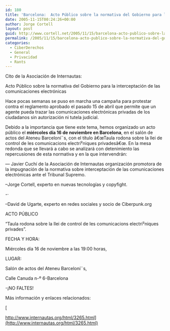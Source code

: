 ```yaml
---
id: 180
title: 'Barcelona:  Acto Público sobre la normativa del Gobierno para la interceptación de las comunicaciones electrónicas'
date: 2005-11-15T00:24:26+00:00
author: Jorge Cortell
layout: post
guid: http://www.cortell.net/2005/11/15/barcelona-acto-publico-sobre-la-normativa-del-gobierno-para-la-interceptacion-de-las-comunicaciones-electronicas/
permalink: /2005/11/15/barcelona-acto-publico-sobre-la-normativa-del-gobierno-para-la-interceptacion-de-las-comunicaciones-electronicas/
categories:
  - CiberDerechos
  - General
  - Privacidad
  - Rants
---
```

Cito de la Asociación de Internautas:

Acto Público sobre la normativa del Gobierno para la interceptación de las comunicaciones electrónicas

Hace pocas semanas se puso en marcha una campaña para protestar contra el reglamento aprobado el pasado 15 de abril que permite que un agente pueda trazar las comunicaciones electrónicas privadas de los ciudadanos sin autorización ni tutela judicial.

Debido a la importancia que tiene este tema, hemos organizado un acto público el **miércoles dí­a 16 de noviembre en Barcelona**, en el salón de actos del Ateneu Barceloní¨s, con el tí­tulo â€œTaula rodona sobre la llei de control de les comunicacions electrí²niques privadesâ€œ. En la mesa redonda que se llevará a cabo se analizará con detenimiento las repercusiones de esta normativa y en la que intervendrán:

&#8212; Javier Cuchí­ de la Asociación de Internautas organización promotora de la impugnación de la normativa sobre interceptación de las comunicaciones electrónicas ante el Tribunal Supremo.

&#8211;Jorge Cortell, experto en nuevas tecnologí­as y copyfight.
  
-·
  
&#8211;David de Ugarte, experto en redes sociales y socio de Ciberpunk.org

ACTO PÚBLICO

&#8220;Taula rodona sobre la llei de control de les comunicacions electrí²niques privades&#8221;.

FECHA Y HORA:

Miércoles dí­a 16 de noviembre a las 19:00 horas,

LUGAR:

Salón de actos del Ateneu Barceloní¨s,
  
Calle Canuda n-º 6-Barcelona

-¡NO FALTES!

Más información y enlaces relacionados:
  
[
  
http://www.internautas.org/html/3265.html](http://www.internautas.org/html/3265.html)
